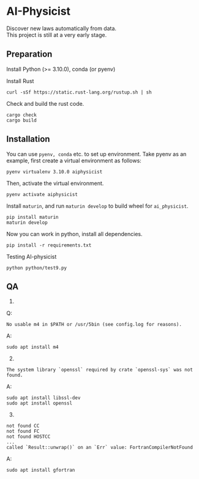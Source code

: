# AI-Physicist

Discover new laws automatically from data.  
This project is still at a very early stage.  

## Preparation

Install Python (>= 3.10.0), conda (or pyenv)

Install Rust
```
curl -sSf https://static.rust-lang.org/rustup.sh | sh
```

Check and build the rust code.
```
cargo check
cargo build
```


## Installation

You can use `pyenv, conda` etc. to set up environment. Take pyenv as an example, first create a virtual environment as follows:
```
pyenv virtualenv 3.10.0 aiphysicist  
```

Then, activate the virtual environment.
```
pyenv activate aiphysicist
```

Install `maturin`, and run `maturin develop` to build wheel for `ai_physicist`.

```
pip install maturin
maturin develop
```

Now you can work in python, install all dependencies.

```
pip install -r requirements.txt
```
Testing AI-physicist
```
python python/test9.py
```

## QA
1.
Q:
```
No usable m4 in $PATH or /usr/5bin (see config.log for reasons).
```
A:
```
sudo apt install m4
```
2.
```
The system library `openssl` required by crate `openssl-sys` was not found.
```
A:
```
sudo apt install libssl-dev
sudo apt install openssl
```
3.
```
not found CC
not found FC
not found HOSTCC
...
called `Result::unwrap()` on an `Err` value: FortranCompilerNotFound
```
A:
```
sudo apt install gfortran
```